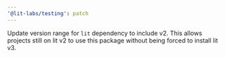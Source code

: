 ```yaml
---
'@lit-labs/testing': patch
---
```


Update version range for `lit` dependency to include v2. This allows projects still on lit v2 to use this package without being forced to install lit v3.
